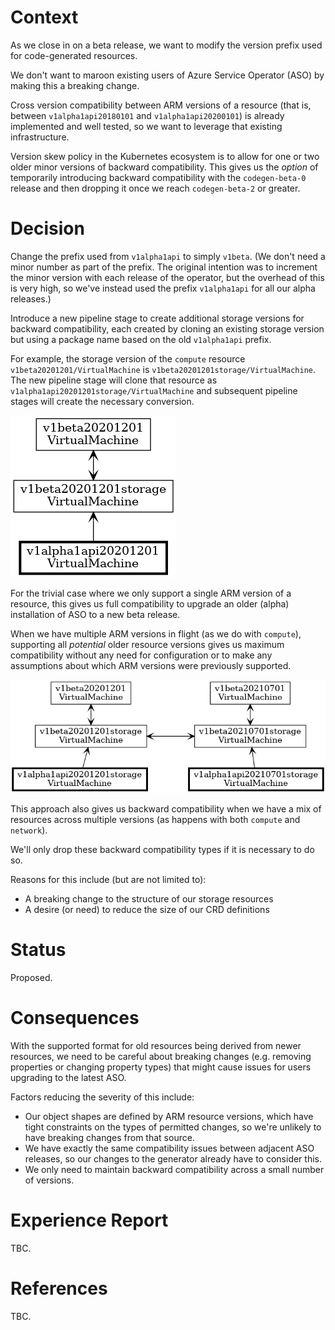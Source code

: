 # Context

As we close in on a beta release, we want to modify the version prefix used for code-generated resources.

We don't want to maroon existing users of Azure Service Operator (ASO) by making this a breaking change.

Cross version compatibility between ARM versions of a resource (that is, between `v1alpha1api20180101` and `v1alpha1api20200101`) is already implemented and well tested, so we want to leverage that existing infrastructure.

Version skew policy in the Kubernetes ecosystem is to allow for one or two older minor versions of backward compatibility. This gives us the *option* of temporarily introducing backward compatibility with the `codegen-beta-0` release and then dropping it once we reach `codegen-beta-2` or greater. 
# Decision

Change the prefix used from `v1alpha1api` to simply `v1beta`. (We don't need a minor number as part of the prefix. The original intention was to increment the minor version with each release of the operator, but the overhead of this is very high, so we've instead used the prefix `v1alpha1api` for all our alpha releases.)

Introduce a new pipeline stage to create additional storage versions for backward compatibility, each created by cloning an existing storage version but using a package name based on the old `v1alpha1api` prefix.

For example, the storage version of the `compute` resource `v1beta20201201/VirtualMachine` is `v1beta20201201storage/VirtualMachine`. The new pipeline stage will clone that resource as `v1alpha1api20201201storage/VirtualMachine` and subsequent pipeline stages will create the necessary conversion.

![image](images/adr-2022-02-backward-compatibility-single-version.png)

For the trivial case where we only support a single ARM version of a resource, this gives us full compatibility to upgrade an older (alpha) installation of ASO to a new beta release.

When we have multiple ARM versions in flight (as we do with `compute`), supporting all *potential* older resource versions gives us maximum compatibility without any need for configuration or to make any assumptions about which ARM versions were previously supported. 

![image](images/adr-2022-02-backward-compatibility-multiple-version.png)

This approach also gives us backward compatibility when we have a mix of resources across multiple versions (as happens with both `compute` and `network`).

We'll only drop these backward compatibility types if it is necessary to do so.

Reasons for this include (but are not limited to):

* A breaking change to the structure of our storage resources
* A desire (or need) to reduce the size of our CRD definitions

# Status

Proposed.

# Consequences

With the supported format for old resources being derived from newer resources, we need to be careful about breaking changes (e.g. removing properties or changing property types) that might cause issues for users upgrading to the latest ASO.

Factors reducing the severity of this include:

* Our object shapes are defined by ARM resource versions, which have tight constraints on the types of permitted changes, so we're unlikely to have breaking changes from that source.
* We have exactly the same compatibility issues between adjacent ASO releases, so our changes to the generator already have to consider this.
* We only need to maintain backward compatibility across a small number of versions.

# Experience Report

TBC.

# References

TBC.
